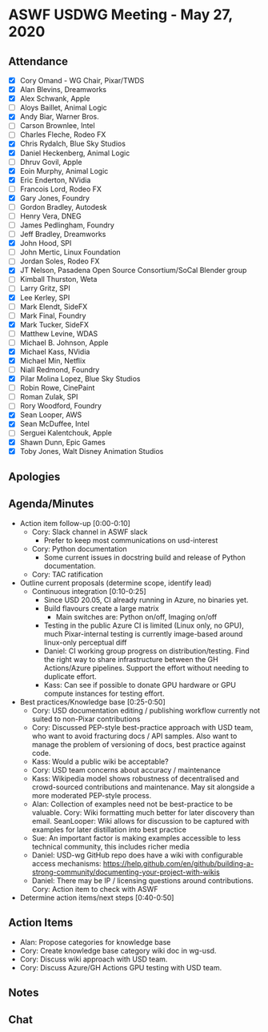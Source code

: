 # ASWF USDWG Meeting - May 27, 2020

## Attendance

* [x] Cory Omand - WG Chair, Pixar/TWDS
* [x] Alan Blevins, Dreamworks
* [x] Alex Schwank, Apple
* [ ] Aloys Baillet, Animal Logic
* [x] Andy Biar,  Warner Bros.
* [ ] Carson Brownlee, Intel
* [ ] Charles Fleche, Rodeo FX
* [x] Chris Rydalch, Blue Sky Studios
* [x] Daniel Heckenberg, Animal Logic
* [ ] Dhruv Govil, Apple
* [x] Eoin Murphy, Animal Logic
* [x] Eric Enderton, NVidia
* [ ] Francois Lord, Rodeo FX
* [x] Gary Jones, Foundry
* [ ] Gordon Bradley, Autodesk
* [ ] Henry Vera, DNEG
* [ ] James Pedlingham, Foundry
* [ ] Jeff Bradley, Dreamworks
* [x] John Hood, SPI
* [ ] John Mertic, Linux Foundation
* [ ] Jordan Soles, Rodeo FX
* [x] JT Nelson, Pasadena Open Source Consortium/SoCal Blender group
* [ ] Kimball Thurston, Weta
* [ ] Larry Gritz, SPI
* [x] Lee Kerley, SPI
* [ ] Mark Elendt, SideFX
* [ ] Mark Final, Foundry
* [x] Mark Tucker, SideFX
* [ ] Matthew Levine, WDAS
* [ ] Michael B. Johnson, Apple
* [x] Michael Kass, NVidia
* [x] Michael Min, Netflix
* [ ] Niall Redmond, Foundry
* [x] Pilar Molina Lopez, Blue Sky Studios
* [ ] Robin Rowe, CinePaint
* [ ] Roman Zulak, SPI
* [ ] Rory Woodford, Foundry
* [x] Sean Looper, AWS
* [x] Sean McDuffee, Intel
* [ ] Serguei Kalentchouk, Apple
* [x] Shawn Dunn, Epic Games
* [x] Toby Jones, Walt Disney Animation Studios

## Apologies

## Agenda/Minutes

* Action item follow-up [0:00-0:10]
    * Cory: Slack channel in ASWF slack
        * Prefer to keep most communications on usd-interest
    * Cory: Python documentation
        * Some current issues in docstring build and release of Python documentation.
    * Cory: TAC ratification
* Outline current proposals (determine scope, identify lead)
    * Continuous integration [0:10-0:25]
        * Since USD 20.05, CI already running in Azure, no binaries yet.
        * Build flavours create a large matrix
            * Main switches are: Python on/off, Imaging on/off
        * Testing in the public Azure CI is limited (Linux only, no GPU), much
          Pixar-internal testing is currently image-based around linux-only
          perceptual diff
        * Daniel: CI working group progress on distribution/testing. Find the
          right way to share infrastructure between the GH Actions/Azure
          pipelines. Support the effort without needing to duplicate effort.
        * Kass: Can see if possible to donate GPU hardware or GPU compute instances for testing effort.
* Best practices/Knowledge base [0:25-0:50]
    * Cory: USD documentation editing / publishing workflow currently not
      suited to non-Pixar contributions
    * Cory: Discussed PEP-style best-practice approach with USD team, who want
      to avoid fracturing docs / API samples. Also want to manage the problem
      of versioning of docs, best practice against code.
    * Kass: Would a public wiki be acceptable?
    * Cory: USD team concerns about accuracy / maintenance 
    * Kass: Wikipedia model shows robustness of decentralised and
      crowd-sourced contributions and maintenance.  May sit alongside a more
      moderated PEP-style process.
    * Alan: Collection of examples need not be best-practice to be valuable.
      Cory: Wiki formatting much better for later discovery than email.
      SeanLooper: Wiki allows for discussion to be captured with examples for
      later distillation into best practice
    * Sue: An important factor is making examples accessible to less technical
      community, this includes richer media
    * Daniel: USD-wg GitHub repo does have a wiki with configurable access
      mechanisms: https://help.github.com/en/github/building-a-strong-community/documenting-your-project-with-wikis
    * Daniel: There may be IP / licensing questions around contributions.
      Cory: Action item to check with ASWF
* Determine action items/next steps [0:40-0:50]
    
## Action Items
* Alan: Propose categories for knowledge base
* Cory: Create knowledge base category wiki doc in wg-usd.
* Cory: Discuss wiki approach with USD team.
* Cory: Discuss Azure/GH Actions GPU testing with USD team.

## Notes

## Chat
